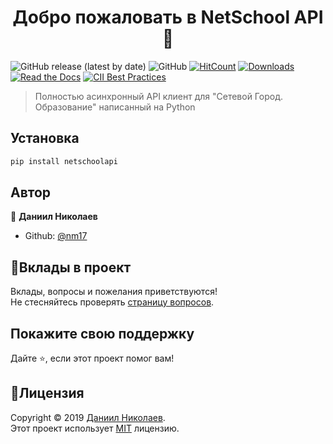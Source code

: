 <h1 align="center">Добро пожаловать в NetSchool API 👋</h1>

![GitHub release (latest by date)](https://img.shields.io/github/v/release/nm17/netschoolapi) ![GitHub](https://img.shields.io/github/license/nm17/netschoolapi) [![HitCount](http://hits.dwyl.io/nm17/netschoolapi.svg)](http://hits.dwyl.io/nm17/netschoolapi) [![Downloads](https://pepy.tech/badge/netschoolapi)](https://pepy.tech/project/netschoolapi) [![Read the Docs](https://img.shields.io/readthedocs/netschoolapi)](https://netschoolapi.readthedocs.io/ru/latest/) [![CII Best Practices](https://bestpractices.coreinfrastructure.org/projects/3675/badge)](https://bestpractices.coreinfrastructure.org/projects/3675)



> Полностью асинхронный API клиент для "Сетевой Город. Образование" написанный на Python

## Установка

```sh
pip install netschoolapi
```

## Автор

👤 **Даниил Николаев**

* Github: [@nm17](https://github.com/nm17)

## 🤝Вклады в проект

Вклады, вопросы и пожелания приветствуются!  
Не стесняйтесь проверять [страницу вопросов](https://github.com/nm17/netschoolapi/issues).

## Покажите свою поддержку

Дайте :star:️, если этот проект помог вам!

## 📝Лицензия

Copyright © 2019 [Даниил Николаев](https://github.com/nm17).<br />
Этот проект использует [MIT](https://mit-license.org/) лицензию.

